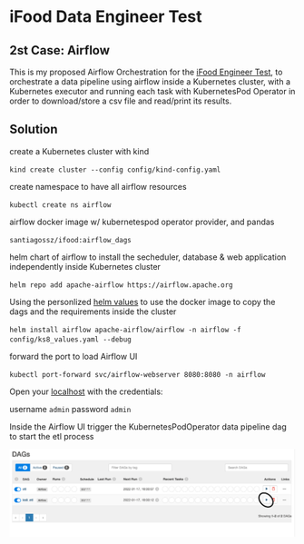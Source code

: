 # iFood Data Engineer Test

## 2st Case: Airflow

This is my proposed Airflow Orchestration for the [iFood Engineer Test](https://github.com/wiflore/ifood-data-engineering-test.git), to orchestrate a data pipeline using airflow inside a Kubernetes cluster, with a Kubernetes executor and running each task with  KubernetesPod Operator in order to download/store a csv file  and read/print its results.



## Solution

create a Kubernetes cluster with kind

`kind create cluster --config config/kind-config.yaml`

create namespace to have all airflow resources 

`kubectl create ns airflow`

airflow docker image w/ kubernetespod operator provider, and pandas

`santiagossz/ifood:airflow_dags` 


 helm chart of airflow to install the secheduler, database & web application independently inside Kubernetes cluster
 
 `helm repo add apache-airflow https://airflow.apache.org`

 Using the personlized [helm values](/config/ks8_values.yaml) to use the docker image to copy the dags and the requirements inside the cluster

 `helm install airflow apache-airflow/airflow -n airflow -f config/ks8_values.yaml --debug `

forward the port to load Airflow UI

`kubectl port-forward svc/airflow-webserver 8080:8080 -n airflow`

Open your [localhost](http://localhost:8080/) with the credentials:

username `admin`
password `admin`

Inside the Airflow UI trigger the KubernetesPodOperator data pipeline dag to start the etl process

![Trigger ks8_dag](/assets/dag.png)
